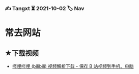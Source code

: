 ### ✍️ Tangxt ⏳ 2021-10-02 🏷️ Nav

# 常去网站

## ★下载视频

- [哔哩哔哩 (bilibili) 视频解析下载 - 保存 B 站视频到手机、电脑](https://bilibili.iiilab.com/)

